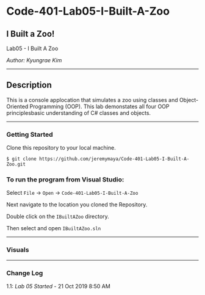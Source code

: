 # Code-401-Lab05-I-Built-A-Zoo

## I Built a Zoo!

Lab05 - I Built A Zoo

*Author: Kyungrae Kim*

----

## Description
This is a console applocation that simulates a zoo using classes and Object-Oriented Programming (OOP). This lab demonstates all four OOP principlesbasic understanding of C# classes and objects.

---

### Getting Started
Clone this repository to your local machine.

```
$ git clone https://github.com/jeremymaya/Code-401-Lab05-I-Built-A-Zoo.git
```

### To run the program from Visual Studio:
Select ```File``` -> ```Open``` -> ```Code-401-Lab05-I-Built-A-Zoo```

Next navigate to the location you cloned the Repository.

Double click on the ```IBuiltAZoo``` directory.

Then select and open ```IBuiltAZoo.sln```

---

### Visuals


---

### Change Log
1.1: *Lab 05 Started* - 21 Oct 2019 8:50 AM
